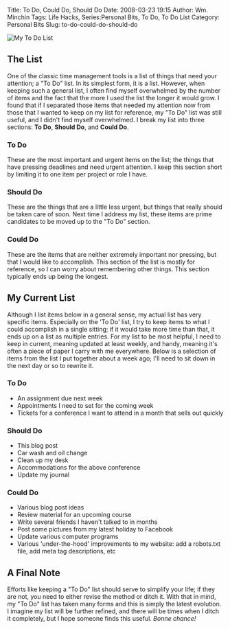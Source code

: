 Title: To Do, Could Do, Should Do
Date: 2008-03-23 19:15
Author: Wm. Minchin
Tags: Life Hacks, Series:Personal Bits, To Do, To Do List
Category: Personal Bits
Slug: to-do-could-do-should-do

![My To Do
List](http://1.bp.blogspot.com/_fWUoqQ2t4Js/R-b--HCggRI/AAAAAAAAAeo/4bVqor7te9Y/s400/To+Do+List.JPG)

## The List

One of the classic time management tools is a list of things that need
your attention; a "To Do" list. In its simplest form, it is a list.
However, when keeping such a general list, I often find myself
overwhelmed by the number of items and the fact that the more I used the
list the longer it would grow. I found that if I separated those items
that needed my attention now from those that I wanted to keep on my list
for reference, my "To Do" list was still useful, and I didn't find
myself overwhelmed. I break my list into three sections: **To Do**,
**Should Do**, and **Could Do**.

### To Do

These are the most important and urgent items on the list; the things
that have pressing deadlines and need urgent attention. I keep this
section short by limiting it to one item per project or role I have.

### Should Do

These are the things that are a little less urgent, but things that
really should be taken care of soon. Next time I address my list, these
items are prime candidates to be moved up to the "To Do" section.

### Could Do

These are the items that are neither extremely important nor pressing,
but that I would like to accomplish. This section of the list is mostly
for reference, so I can worry about remembering other things. This
section typically ends up being the longest.

## My Current List

Although I list items below in a general sense, my actual list has very
specific items. Especially on the 'To Do' list, I try to keep items to
what I could accomplish in a single sitting; if it would take more time
than that, it ends up on a list as multiple entries. For my list to be
most helpful, I need to keep in current, meaning updated at least
weekly, and handy, meaning it's often a piece of paper I carry with me
everywhere. Below is a selection of items from the list I put together
about a week ago; I'll need to sit down in the next day or so to rewrite
it.

### To Do

-   An assignment due next week
-   Appointments I need to set for the coming week
-   Tickets for a conference I want to attend in a month that sells out
    quickly

### Should Do

-   This blog post
-   Car wash and oil change
-   Clean up my desk
-   Accommodations for the above conference
-   Update my journal

### Could Do

-   Various blog post ideas
-   Review material for an upcoming course
-   Write several friends I haven't talked to in months
-   Post some pictures from my latest holiday to Facebook
-   Update various computer programs
-   Various 'under-the-hood' improvements to my website: add a
    robots.txt file, add meta tag descriptions, etc

## A Final Note

Efforts like keeping a "To Do" list should serve to simplify your life;
if they are not, you need to either revise the method or ditch it. With
that in mind, my "To Do" list has taken many forms and this is simply
the latest evolution. I imagine my list will be further refined, and
there will be times when I ditch it completely, but I hope someone finds
this useful. *Bonne chance!*
